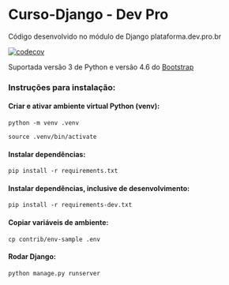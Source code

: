 # Curso-Django - Dev Pro

Código desenvolvido no módulo de Django plataforma.dev.pro.br



[![codecov](https://codecov.io/gh/gabrielwp87/curso-django/graph/badge.svg?token=T9InVYwlqZ)](https://codecov.io/gh/gabrielwp87/curso-django)

Suportada versão 3 de Python e versão 4.6 do [Bootstrap](https://getbootstrap.com/docs/4.6/getting-started/introduction/)

### <strong>Instruções para instalação</strong>:

#### Criar e ativar ambiente virtual Python (venv):

```console
python -m venv .venv
```

```console
source .venv/bin/activate
```

#### <strong>Instalar dependências</strong>:

```console
pip install -r requirements.txt
```

#### <strong>Instalar dependências, inclusive de desenvolvimento</strong>:

```console
pip install -r requirements-dev.txt
```

#### Copiar variáveis de ambiente:
```console
cp contrib/env-sample .env
```

#### Rodar Django:
```console
python manage.py runserver
```
